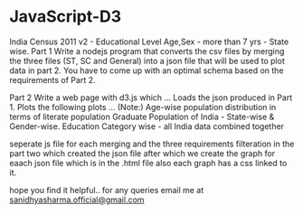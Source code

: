 # JavaScript-D3

India Census 2011 v2 - Educational Level Age,Sex - more than 7 yrs - State wise.
Part 1
Write a nodejs program that converts the csv files by merging the three files (ST, SC and General) into a json file that will be used to plot data in part 2. You have to come up with an optimal schema based on the requirements of Part 2.

Part 2
Write a web page with d3.js which …
Loads the json produced in Part 1.
Plots the following plots … (Note:)
Age-wise population distribution in terms of literate population
Graduate Population of India - State-wise & Gender-wise.
Education Category wise - all India data combined together


seperate js file for each merging and the three requirements filteration in the part two which created the json file after which we
create the graph for eaach json file which is in the .html file also each graph has a css linked to it.

hope you find it helpful.. 
for any queries email me at sanidhyasharma.official@gmail.com

